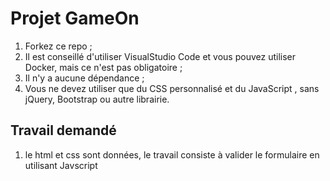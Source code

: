 # Projet GameOn
1. Forkez ce repo ;
2. Il est conseillé d'utiliser VisualStudio Code et vous pouvez utiliser Docker, mais ce n'est pas obligatoire ;
3. Il n'y a aucune dépendance ;
4. Vous ne devez utiliser que du CSS personnalisé et du JavaScript , sans jQuery, Bootstrap ou autre librairie.
## Travail demandé
1. le html et css sont données, le travail consiste à valider le formulaire en utilisant Javscript
